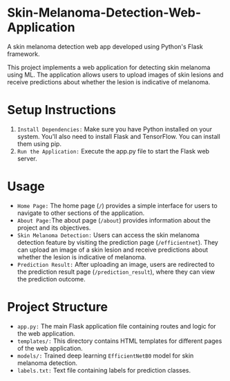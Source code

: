 # Skin-Melanoma-Detection-Web-Application
A skin melanoma detection web app developed using Python's Flask framework.

This project implements a web application for detecting skin melanoma using ML. The application allows users to upload images of skin lesions and receive predictions about whether the lesion is indicative of melanoma.

# Setup Instructions
1. `Install Dependencies:` Make sure you have Python installed on your system. You'll also need to install Flask and TensorFlow. You can install them using pip.
2. `Run the Application:` Execute the app.py file to start the Flask web server.

# Usage
- `Home Page:` The home page (`/`) provides a simple interface for users to navigate to other sections of the application.
- `About Page:`The about page (`/about`) provides information about the project and its objectives.
- `Skin Melanoma Detection:` Users can access the skin melanoma detection feature by visiting the prediction page (`/efficientnet`). They can upload an image of a skin lesion and receive predictions about whether the lesion is indicative of melanoma.
- `Prediction Result:` After uploading an image, users are redirected to the prediction result page (`/prediction_result`), where they can view the prediction outcome.

# Project Structure
- `app.py:` The main Flask application file containing routes and logic for the web application.
- `templates/:` This directory contains HTML templates for different pages of the web application.
- `models/:` Trained deep learning `EfficientNetB0` model for skin melanoma detection.
- `labels.txt:` Text file containing labels for prediction classes.
